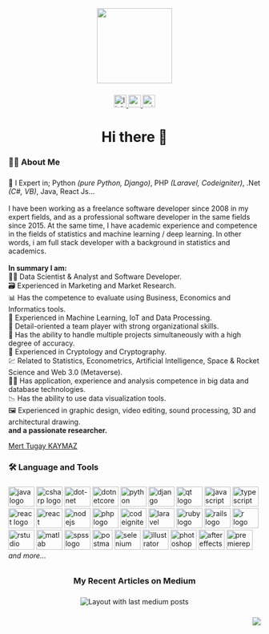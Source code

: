 <div align="center">
  <img height="150" src="https://media.tenor.com/CeDk6XdCgOUAAAAj/develop-web.gif"  />
</div>

###

<div align="center">
  <a href="https://www.linkedin.com/in/mrttgykymz/" target="_blank">
    <img src="https://img.shields.io/static/v1?message=LinkedIn&logo=linkedin&label=&color=0077B5&logoColor=white&labelColor=&style=for-the-badge" height="25" alt="linkedin logo"  />
  </a>
  <a href="https://mrttgykymz.medium.com/" target="_blank">
    <img src="https://img.shields.io/static/v1?message=Medium&logo=medium&label=&color=12100E&logoColor=white&labelColor=&style=for-the-badge" height="25" alt="medium logo"  />
  </a>
  <a href="https://www.mertkaymaz.com" target="_blank">
    <img src="https://img.shields.io/static/v1?message=Official&logo=microsoft-outlook&label=&color=&logoColor=white&labelColor=&style=for-the-badge" height="25" alt="microsoft-outlook logo"  />
  </a>
</div>

###

<h1 align="center">Hi there 👋</h1>

###
 
<h3 align="left">👩‍💻  About Me</h3>
 
###

<p align="left">🔭 I Expert in; Python <i>(pure Python, Django)</i>, PHP <i>(Laravel, Codeigniter)</i>, .Net <i>(C#, VB)</i>, Java, React Js...<br><br>I have been working as a freelance software developer since 2008 in my expert fields, and as a professional software developer in the same fields since 2015. At the same time, I have academic experience and competence in the fields of statistics and machine learning / deep learning. In other words, i am full stack developer with a background in statistics and academics.<br><br><b>In summary I am:</b><br>👨‍🔬 Data Scientist & Analyst and Software Developer.<br>🗃️ Experienced in Marketing and Market Research.<br>📊 Has the competence to evaluate using Business, Economics and Informatics tools.<br>🤖 Experienced in Machine Learning, IoT and Data Processing.<br>🎯 Detail-oriented a team player with strong organizational skills.<br>🛫 Has the ability to handle multiple projects simultaneously with a high degree of accuracy.<br>🔑 Experienced in Cryptology and Cryptography.<br>💹 Related to Statistics, Econometrics, Artificial Intelligence, Space & Rocket Science and Web 3.0 (Metaverse).<br>👨‍💻 Has application, experience and analysis competence in big data and database technologies.<br>📉 Has the ability to use data visualization tools.<br>🖼️ Experienced in graphic design, video editing, sound processing, 3D and architectural drawing.<br><b>and a passionate researcher.</b></p>

<script src="https://platform.linkedin.com/badges/js/profile.js" async defer type="text/javascript"></script>
<div class="badge-base LI-profile-badge" data-locale="en_US" data-size="medium" data-theme="dark" data-type="HORIZONTAL" data-vanity="mrttgykymz" data-version="v1"><a class="badge-base__link LI-simple-link" href="https://tr.linkedin.com/in/mrttgykymz/en?trk=profile-badge">Mert Tugay KAYMAZ</a></div>
              

###

<h3 align="left">🛠 Language and Tools</h3>

###

<div align="left">
  <img src="https://cdn.jsdelivr.net/gh/devicons/devicon/icons/java/java-original.svg" height="40" width="52" title="java logo"  />
  <img src="https://cdn.jsdelivr.net/gh/devicons/devicon/icons/csharp/csharp-original.svg" height="40" width="52" title="csharp logo"  />
  <img src="https://cdn.jsdelivr.net/gh/devicons/devicon/icons/dot-net/dot-net-original.svg" height="40" width="52" title="dot-net logo"  />
  <img src="https://cdn.jsdelivr.net/gh/devicons/devicon/icons/dotnetcore/dotnetcore-original.svg" height="40" width="52" title="dotnetcore logo"  />
  <img src="https://cdn.jsdelivr.net/gh/devicons/devicon/icons/python/python-original.svg" height="40" width="52" title="python logo"  />
  <img src="https://cdn.jsdelivr.net/gh/devicons/devicon/icons/django/django-plain.svg" height="40" width="52" title="django logo"  />
  <img src="https://cdn.jsdelivr.net/gh/devicons/devicon/icons/qt/qt-original.svg" height="40" width="52" title="qt logo"  />
  <img src="https://cdn.jsdelivr.net/gh/devicons/devicon/icons/javascript/javascript-original.svg" height="40" width="52" title="javascript logo"  />
  <img src="https://cdn.jsdelivr.net/gh/devicons/devicon/icons/typescript/typescript-original.svg" height="40" width="52" title="typescript logo"  />
  <img src="https://cdn.jsdelivr.net/gh/devicons/devicon/icons/react/react-original.svg" height="40" width="52" title="react logo"  />
  <img src="https://reactnative.dev/img/header_logo.svg" height="40" width="52" title="react native logo"  />
  <img src="https://cdn.jsdelivr.net/gh/devicons/devicon/icons/nodejs/nodejs-original.svg" height="40" width="52" title="nodejs logo"  />
  <img src="https://cdn.jsdelivr.net/gh/devicons/devicon/icons/php/php-original.svg" height="40" width="52" title="php logo"  />
  <img src="https://cdn.jsdelivr.net/gh/devicons/devicon/icons/codeigniter/codeigniter-plain.svg" height="40" width="52" title="codeigniter logo"  />
  <img src="https://cdn.jsdelivr.net/gh/devicons/devicon/icons/laravel/laravel-plain.svg" height="40" width="52" title="laravel logo"  />
  <img src="https://cdn.jsdelivr.net/gh/devicons/devicon/icons/ruby/ruby-original.svg" height="40" width="52" title="ruby logo"  />
  <img src="https://cdn.jsdelivr.net/gh/devicons/devicon/icons/rails/rails-original-wordmark.svg" height="40" width="52" title="rails logo"  />
  <img src="https://cdn.jsdelivr.net/gh/devicons/devicon/icons/r/r-original.svg" height="40" width="52" title="r logo"  />
  <img src="https://cdn.jsdelivr.net/gh/devicons/devicon/icons/rstudio/rstudio-original.svg" height="40" width="52" title="rstudio logo"  />
  <img src="https://cdn.jsdelivr.net/gh/devicons/devicon/icons/matlab/matlab-original.svg" height="40" width="52" title="matlab logo"  />
  <img src="https://cdn.jsdelivr.net/gh/devicons/devicon/icons/spss/spss-original.svg" height="40" width="52" title="spss logo"  />
  <img src="https://www.vectorlogo.zone/logos/getpostman/getpostman-icon.svg" height="40" width="40" title="postman logo"  />
  <img src="https://raw.githubusercontent.com/detain/svg-logos/780f25886640cef088af994181646db2f6b1a3f8/svg/selenium-logo.svg" height="40" width="52" title="selenium logo"  />
  <img src="https://cdn.jsdelivr.net/gh/devicons/devicon/icons/illustrator/illustrator-plain.svg" height="40" width="52" title="illustrator logo"  />
  <img src="https://cdn.jsdelivr.net/gh/devicons/devicon/icons/photoshop/photoshop-plain.svg" height="40" width="52" title="photoshop logo"  />
  <img src="https://cdn.jsdelivr.net/gh/devicons/devicon/icons/aftereffects/aftereffects-original.svg" height="40" width="52" title="aftereffects logo"  />
  <img src="https://cdn.jsdelivr.net/gh/devicons/devicon/icons/premierepro/premierepro-plain.svg" height="40" width="52" title="premierepro logo"  />
  <i>   and more...</i>
</div>

###

<h6></h6>

###

<h3 align="center">My Recent Articles on Medium</h3>

###

<div align="center">
  <img src="https://github-read-medium-git-main.pahlevikun.vercel.app/latest?limit=4&username=MrtTgyKymz&theme=algolia" alt="Layout with last medium posts"  />
</div>

###

<div align="right">
  <img src="https://visitor-badge.laobi.icu/badge?page_id=MrtTgyKymz.MrtTgyKymz&left_text=Visitors"  />
</div>

###
